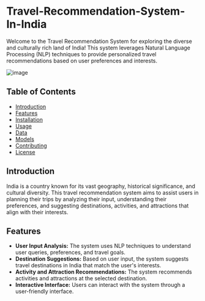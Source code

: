 # Travel-Recommendation-System-In-India

Welcome to the Travel Recommendation System for exploring the diverse and culturally rich land of India! This system leverages Natural Language Processing (NLP) techniques to provide personalized travel recommendations based on user preferences and interests.

![image](https://github.com/EVA-12042002/Travel-Recommendation-System-In-India/assets/129527829/c4ef48c9-ae52-40da-8689-3358b647ddd6)

## Table of Contents
- [Introduction](#introduction)
- [Features](#features)
- [Installation](#installation)
- [Usage](#usage)
- [Data](#data)
- [Models](#models)
- [Contributing](#contributing)
- [License](#license)

## Introduction
India is a country known for its vast geography, historical significance, and cultural diversity. This travel recommendation system aims to assist users in planning their trips by analyzing their input, understanding their preferences, and suggesting destinations, activities, and attractions that align with their interests.

## Features
- **User Input Analysis:** The system uses NLP techniques to understand user queries, preferences, and travel goals.
- **Destination Suggestions:** Based on user input, the system suggests travel destinations in India that match the user's interests.
- **Activity and Attraction Recommendations:** The system recommends activities and attractions at the selected destination.
- **Interactive Interface:** Users can interact with the system through a user-friendly interface.
